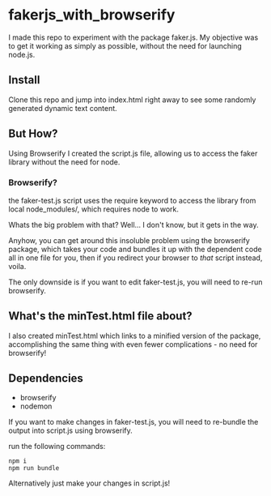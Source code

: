 # fakerjs_with_browserify
I made this repo to experiment with the package faker.js. My objective was to get it working as simply as possible, without the need for launching node.js.

## Install
Clone this repo and jump into index.html right away to see some randomly generated dynamic text content.

## But How?
Using Browserify I created the script.js file, allowing us to access the faker library without the need for node.

### Browserify?
the faker-test.js script uses the require keyword to access the library from local node_modules/, which requires node to work.

Whats the big problem with that? Well... I don't know, but it gets in the way.

Anyhow, you can get around this insoluble problem using the browserify package, which takes your code and bundles it up with the dependent code all in one file for you, then if you redirect your browser to _that_ script instead, voila.

The only downside is if you want to edit faker-test.js, you will need to re-run browserify.

## What's the minTest.html file about?

I also created minTest.html which links to a minified version of the package, accomplishing the same thing with even fewer complications - no need for browserify!

## Dependencies
- browserify
- nodemon

If you want to make changes in faker-test.js, you will need to re-bundle the output into script.js using browserify.

run the following commands:
```
npm i
npm run bundle
```

Alternatively just make your changes in script.js!
